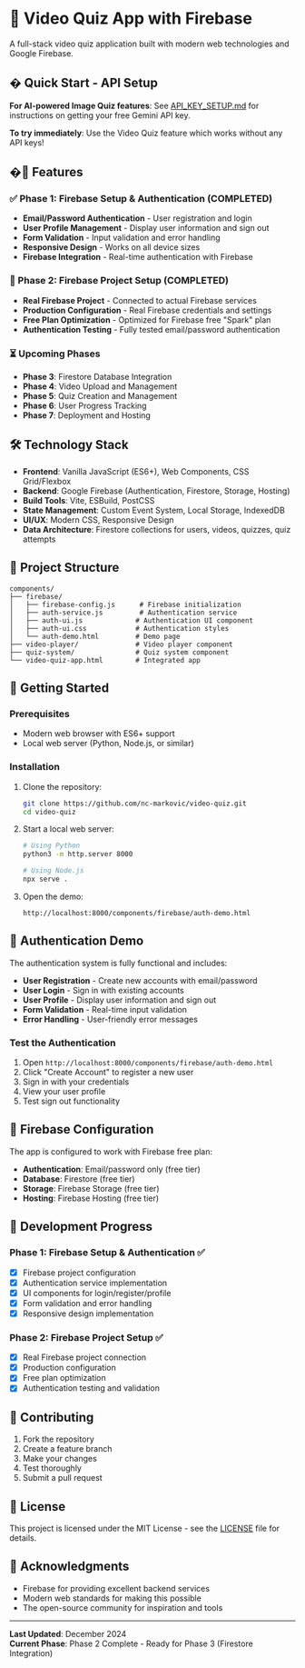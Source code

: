 # 🎥 Video Quiz App with Firebase

A full-stack video quiz application built with modern web technologies and Google Firebase.

## � Quick Start - API Setup

**For AI-powered Image Quiz features**: See [API_KEY_SETUP.md](./API_KEY_SETUP.md) for instructions on getting your free Gemini API key.

**To try immediately**: Use the Video Quiz feature which works without any API keys!

## �🚀 Features

### ✅ Phase 1: Firebase Setup & Authentication (COMPLETED)
- **Email/Password Authentication** - User registration and login
- **User Profile Management** - Display user information and sign out
- **Form Validation** - Input validation and error handling
- **Responsive Design** - Works on all device sizes
- **Firebase Integration** - Real-time authentication with Firebase

### 🔄 Phase 2: Firebase Project Setup (COMPLETED)
- **Real Firebase Project** - Connected to actual Firebase services
- **Production Configuration** - Real Firebase credentials and settings
- **Free Plan Optimization** - Optimized for Firebase free "Spark" plan
- **Authentication Testing** - Fully tested email/password authentication

### ⏳ Upcoming Phases
- **Phase 3**: Firestore Database Integration
- **Phase 4**: Video Upload and Management
- **Phase 5**: Quiz Creation and Management
- **Phase 6**: User Progress Tracking
- **Phase 7**: Deployment and Hosting

## 🛠️ Technology Stack

- **Frontend**: Vanilla JavaScript (ES6+), Web Components, CSS Grid/Flexbox
- **Backend**: Google Firebase (Authentication, Firestore, Storage, Hosting)
- **Build Tools**: Vite, ESBuild, PostCSS
- **State Management**: Custom Event System, Local Storage, IndexedDB
- **UI/UX**: Modern CSS, Responsive Design
- **Data Architecture**: Firestore collections for users, videos, quizzes, quiz attempts

## 📁 Project Structure

```
components/
├── firebase/
│   ├── firebase-config.js      # Firebase initialization
│   ├── auth-service.js         # Authentication service
│   ├── auth-ui.js             # Authentication UI component
│   ├── auth-ui.css            # Authentication styles
│   └── auth-demo.html         # Demo page
├── video-player/              # Video player component
├── quiz-system/               # Quiz system component
└── video-quiz-app.html        # Integrated app
```

## 🧪 Getting Started

### Prerequisites
- Modern web browser with ES6+ support
- Local web server (Python, Node.js, or similar)

### Installation
1. Clone the repository:
   ```bash
   git clone https://github.com/nc-markovic/video-quiz.git
   cd video-quiz
   ```

2. Start a local web server:
   ```bash
   # Using Python
   python3 -m http.server 8000
   
   # Using Node.js
   npx serve .
   ```

3. Open the demo:
   ```
   http://localhost:8000/components/firebase/auth-demo.html
   ```

## 🔐 Authentication Demo

The authentication system is fully functional and includes:

- **User Registration** - Create new accounts with email/password
- **User Login** - Sign in with existing accounts
- **User Profile** - Display user information and sign out
- **Form Validation** - Real-time input validation
- **Error Handling** - User-friendly error messages

### Test the Authentication
1. Open `http://localhost:8000/components/firebase/auth-demo.html`
2. Click "Create Account" to register a new user
3. Sign in with your credentials
4. View your user profile
5. Test sign out functionality

## 🔧 Firebase Configuration

The app is configured to work with Firebase free plan:

- **Authentication**: Email/password only (free tier)
- **Database**: Firestore (free tier)
- **Storage**: Firebase Storage (free tier)
- **Hosting**: Firebase Hosting (free tier)

## 📝 Development Progress

### Phase 1: Firebase Setup & Authentication ✅
- [x] Firebase project configuration
- [x] Authentication service implementation
- [x] UI components for login/register/profile
- [x] Form validation and error handling
- [x] Responsive design implementation

### Phase 2: Firebase Project Setup ✅
- [x] Real Firebase project connection
- [x] Production configuration
- [x] Free plan optimization
- [x] Authentication testing and validation

## 🤝 Contributing

1. Fork the repository
2. Create a feature branch
3. Make your changes
4. Test thoroughly
5. Submit a pull request

## 📄 License

This project is licensed under the MIT License - see the [LICENSE](LICENSE) file for details.

## 🙏 Acknowledgments

- Firebase for providing excellent backend services
- Modern web standards for making this possible
- The open-source community for inspiration and tools

---

**Last Updated**: December 2024  
**Current Phase**: Phase 2 Complete - Ready for Phase 3 (Firestore Integration)
